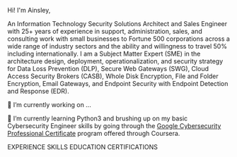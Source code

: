 Hi! I'm Ainsley, 

An Information Technology Security Solutions Architect and Sales Engineer with 25+ years of experience in support, administration, sales, and consulting work with small businesses to Fortune 500 corporations across a wide range of industry sectors and the ability and willingness to travel 50% including internationally. I am a Subject Matter Expert (SME) in the architecture design, deployment, operationalization, and security strategy for Data Loss Prevention (DLP), Secure Web Gateways (SWG), Cloud Access Security Brokers (CASB), Whole Disk Encryption, File and Folder Encryption, Email Gateways, and Endpoint Security with Endpoint Detection and Response (EDR).

🔭 I’m currently working on ...

🌱 I’m currently learning Python3 and brushing up on my basic Cybersecurity Engineer skills by going through the <a href="https://www.coursera.org/professional-certificates/google-cybersecurity" target="_blank">Google Cybersecurity Professional Certificate</a> program offered through Coursera.


EXPERIENCE
SKILLS
EDUCATION
CERTIFICATIONS

<!--
Here are some ideas to get you started:

- 

- 

- 👯 I’m looking to collaborate on ...

- 🤔 I’m looking for help with ...

- 💬 Ask me about ...

- 📫 How to reach me: ...

- 😄 Pronouns: She/Her/Hers

- ⚡ Fun fact: ...
-->
